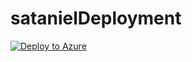 # satanielDeployment
[![Deploy to Azure](https://aka.ms/deploytoazurebutton)](https://portal.azure.com/#create/Microsoft.Template/uri/https%3A%2F%2Fraw.githubusercontent.com%2Fjspr-sat%2FsatanielTest%2Fmain%2Fazuredeploy.json/createUIDefinitionUri/https%3A%2F%2Fraw.githubusercontent.com%2Fjspr-sat%2FsatanielTest%2Fmain%2FcreateUiDefinition.json)
